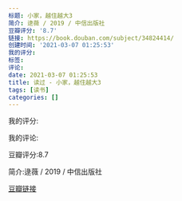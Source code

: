 ```yaml
---
标题: 小家，越住越大3
简介: 逯薇 / 2019 / 中信出版社
豆瓣评分: '8.7'
链接: https://book.douban.com/subject/34824414/
创建时间: '2021-03-07 01:25:53'
我的评分:
标签:
评论:
date: 2021-03-07 01:25:53
title: 读过 - 小家，越住越大3
tags: [读书]
categories: []
---
```


我的评分:

我的评论:

豆瓣评分:8.7

简介:逯薇 / 2019 / 中信出版社

[豆瓣链接](https://book.douban.com/subject/34824414/)

